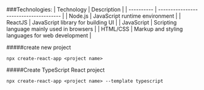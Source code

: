 ###Technologies:
| Technology | Description |
| ---------- | -------------------------------------- |
| Node.js | JavaScript runtime environment |
| ReactJS | JavaScript library for building UI |
| JavaScript | Scripting language mainly used in browsers |
| HTML/CSS | Markup and styling languages for web development |

#####create new project

```
npx create-react-app <project name>
```

#####Create TypeScript React project

```
npx create-react-app <project name> --template typescript
```
